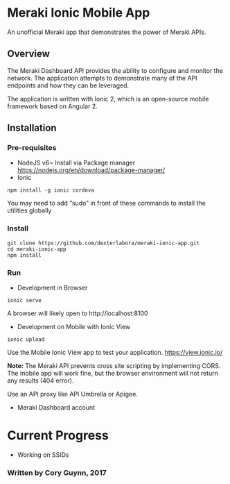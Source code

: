# Meraki Ionic Mobile App
An unofficial Meraki app that demonstrates the power of Meraki APIs. 


## Overview
The Meraki Dashboard API provides the ability to configure and monitor the network. The application attempts to demonstrate many of the API endpoints and how they can be leveraged. 

The application is written with Ionic 2, which is an open-source mobile framework based on Angular 2.

## Installation
### Pre-requisites
* NodeJS v6~
Install via Package manager
https://nodejs.org/en/download/package-manager/
* Ionic
```
npm install -g ionic cordova
```
You may need to add “sudo” in front of these commands to install the utilities globally

### Install 
```
git clone https://github.com/dexterlabora/meraki-ionic-app.git
cd meraki-ionic-app
npm install
```

### Run 
* Development in Browser
```
ionic serve
```
A browser will likely open to http://localhost:8100

* Development on Mobile with Ionic View
```
ionic upload
```
Use the Mobile Ionic View app to test your application.
https://view.ionic.io/


**Note:**
The Meraki API prevents cross site scripting by implementing CORS. The mobile app will work fine, but the browser environment will not return any results (404 error).

Use an API proxy like API Umbrella or Apigee.

* Meraki Dashboard account



# Current Progress
- Working on SSIDs


### Written by Cory Guynn, 2017
